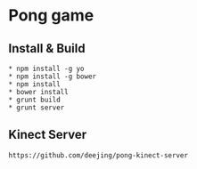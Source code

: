 # Pong game

## Install & Build ##
    * npm install -g yo
    * npm install -g bower
    * npm install
    * bower install
    * grunt build
    * grunt server

## Kinect Server ##
    https://github.com/deejing/pong-kinect-server
